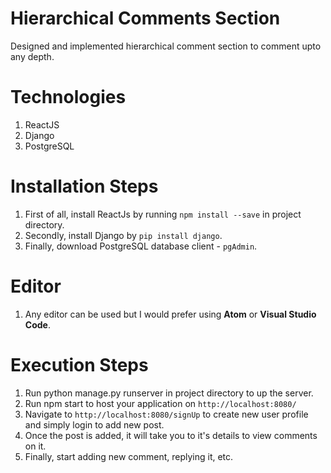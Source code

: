 # Hierarchical Comments Section

Designed and implemented hierarchical comment section to comment upto any depth.

# Technologies

1. ReactJS
2. Django
3. PostgreSQL

# Installation Steps

1. First of all, install ReactJs by running ```npm install --save``` in project directory.
2. Secondly, install Django by ```pip install django```.
3. Finally, download PostgreSQL database client - ```pgAdmin```.


# Editor

1. Any editor can be used but I would prefer using **Atom** or **Visual Studio Code**.

# Execution Steps

1. Run python manage.py runserver in project directory to up the server.
2. Run npm start to host your application on  ```http://localhost:8080/```
3. Navigate to ```http://localhost:8080/signUp``` to create new user profile and simply login to add new post.
4. Once the post is added, it will take you to it's details to view comments on it.
5. Finally, start adding new comment, replying it, etc.


